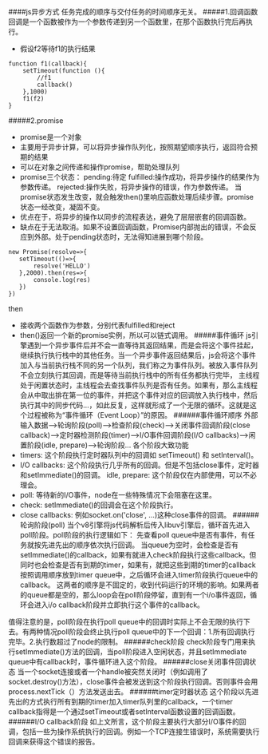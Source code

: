 ####js异步方式
任务完成的顺序与交付任务的时间顺序无关。
#####1.回调函数
回调是一个函数被作为一个参数传递到另一个函数里，在那个函数执行完后再执行。
- 假设f2等待f1的执行结果

```
function f1(callback){
    setTimeout(function (){
        //f1
        callback()
    },1000)
    f1(f2)
}
```
#####2.promise
- promise是一个对象
- 主要用于异步计算，可以将异步操作队列化，按照期望顺序执行，返回符合预期的结果
- 可以在对象之间传递和操作promise，帮助处理队列
- promise三个状态：
  pending:待定
  fulfilled:操作成功，将异步操作的结果作为参数传递。
  rejected:操作失败，将异步操作的错误，作为参数传递。
  当promise状态发生改变，就会触发then()里响应函数处理后续步骤。promise状态一经改变，凝固不变。
- 优点在于，将异步的操作以同步的流程表达，避免了层层嵌套的回调函数。
- 缺点在于无法取消。如果不设置回调函数，Promise内部抛出的错误，不会反应到外部。处于pending状态时，无法得知进展到哪个阶段。
```
new Promise(resolve=>{
   setTimeout(()=>{
       resolve('HELLO')
   },2000).then(res=>{
       console.log(res)
   })
})
```
then
- 接收两个函数作为参数，分别代表fulfilled和reject
- then()返回一个新的promise实例，所以可以链式调用。
#####事件循环
js引擎遇到一个异步事件后并不会一直等待其返回结果，而是会将这个事件挂起，继续执行执行栈中的其他任务。当一个异步事件返回结果后，js会将这个事件加入与当前执行栈不同的另一个队列，我们称之为事件队列。被放入事件队列不会立刻执行其回调，而是等待当前执行栈中的所有任务都执行完毕， 主线程处于闲置状态时，主线程会去查找事件队列是否有任务。如果有，那么主线程会从中取出排在第一位的事件，并把这个事件对应的回调放入执行栈中，然后执行其中的同步代码...，如此反复，这样就形成了一个无限的循环。这就是这个过程被称为“事件循环（Event Loop）”的原因。
######事件循环顺序
外部输入数据-->轮询阶段(poll)-->检查阶段(check)-->关闭事件回调阶段(close callback)-->定时器检测阶段(timer)-->I/O事件回调阶段(I/O callbacks)-->闲置阶段(idle, prepare)-->轮询阶段...
各个阶段大致功能
- timers: 这个阶段执行定时器队列中的回调如 setTimeout() 和 setInterval()。
- I/O callbacks: 这个阶段执行几乎所有的回调。但是不包括close事件，定时器和setImmediate()的回调。
idle, prepare: 这个阶段仅在内部使用，可以不必理会。
- poll: 等待新的I/O事件，node在一些特殊情况下会阻塞在这里。
- check: setImmediate()的回调会在这个阶段执行。
- close callbacks: 例如socket.on('close', ...)这种close事件的回调。
######轮询阶段(poll)
当个v8引擎将js代码解析后传入libuv引擎后，循环首先进入poll阶段。poll阶段的执行逻辑如下： 先查看poll queue中是否有事件，有任务就按先进先出的顺序依次执行回调。 当queue为空时，会检查是否有setImmediate()的callback，如果有就进入check阶段执行这些callback。但同时也会检查是否有到期的timer，如果有，就把这些到期的timer的callback按照调用顺序放到timer queue中，之后循环会进入timer阶段执行queue中的 callback。 这两者的顺序是不固定的，收到代码运行的环境的影响。如果两者的queue都是空的，那么loop会在poll阶段停留，直到有一个i/o事件返回，循环会进入i/o callback阶段并立即执行这个事件的callback。

值得注意的是，poll阶段在执行poll queue中的回调时实际上不会无限的执行下去。有两种情况poll阶段会终止执行poll queue中的下一个回调：1.所有回调执行完毕。2.执行数超过了node的限制。
######check阶段
check阶段专门用来执行setImmediate()方法的回调，当poll阶段进入空闲状态，并且setImmediate queue中有callback时，事件循环进入这个阶段。
######close关闭事件回调状态
当一个socket连接或者一个handle被突然关闭时（例如调用了socket.destroy()方法），close事件会被发送到这个阶段执行回调。否则事件会用process.nextTick（）方法发送出去。
######timer定时器状态
这个阶段以先进先出的方式执行所有到期的timer加入timer队列里的callback，一个timer callback指得是一个通过setTimeout或者setInterval函数设置的回调函数。
######I/O callback阶段
如上文所言，这个阶段主要执行大部分I/O事件的回调，包括一些为操作系统执行的回调。例如一个TCP连接生错误时，系统需要执行回调来获得这个错误的报告。
